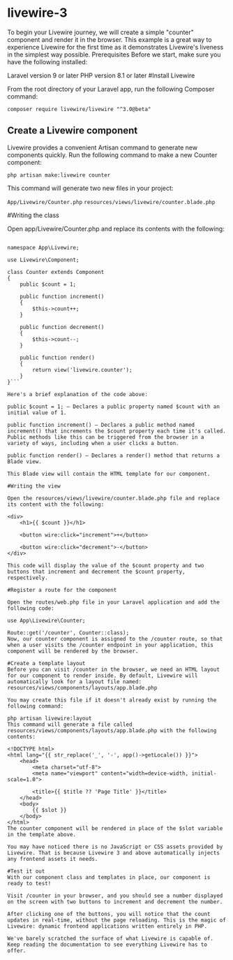 # livewire-3
To begin your Livewire journey, we will create a simple "counter" component and render it in the browser. This example is a great way to experience Livewire for the first time as it demonstrates Livewire's liveness in the simplest way possible.
Prerequisites
Before we start, make sure you have the following installed:

Laravel version 9 or later
PHP version 8.1 or later
#Install Livewire

From the root directory of your Laravel app, run the following Composer command:

```composer require livewire/livewire "^3.0@beta"```

## Create a Livewire component

Livewire provides a convenient Artisan command to generate new components quickly. Run the following command to make a new Counter component:

```php artisan make:livewire counter```

This command will generate two new files in your project:

``App/Livewire/Counter.php``
``resources/views/livewire/counter.blade.php``

#Writing the class

Open app/Livewire/Counter.php and replace its contents with the following:

```<?php
 
namespace App\Livewire;
 
use Livewire\Component;
 
class Counter extends Component
{
    public $count = 1;
 
    public function increment()
    {
        $this->count++;
    }
 
    public function decrement()
    {
        $this->count--;
    }
 
    public function render()
    {
        return view('livewire.counter');
    }
}```

Here's a brief explanation of the code above:

public $count = 1; — Declares a public property named $count with an initial value of 1.

public function increment() — Declares a public method named increment() that increments the $count property each time it's called. Public methods like this can be triggered from the browser in a variety of ways, including when a user clicks a button.

public function render() — Declares a render() method that returns a Blade view. 

This Blade view will contain the HTML template for our component.

#Writing the view

Open the resources/views/livewire/counter.blade.php file and replace its content with the following:

<div>
    <h1>{{ $count }}</h1>
 
    <button wire:click="increment">+</button>
 
    <button wire:click="decrement">-</button>
</div>

This code will display the value of the $count property and two buttons that increment and decrement the $count property, respectively.

#Register a route for the component

Open the routes/web.php file in your Laravel application and add the following code:

use App\Livewire\Counter;
 
Route::get('/counter', Counter::class);
Now, our counter component is assigned to the /counter route, so that when a user visits the /counter endpoint in your application, this component will be rendered by the browser.

#Create a template layout
Before you can visit /counter in the browser, we need an HTML layout for our component to render inside. By default, Livewire will automatically look for a layout file named: resources/views/components/layouts/app.blade.php

You may create this file if it doesn't already exist by running the following command:

php artisan livewire:layout
This command will generate a file called resources/views/components/layouts/app.blade.php with the following contents:

<!DOCTYPE html>
<html lang="{{ str_replace('_', '-', app()->getLocale()) }}">
    <head>
        <meta charset="utf-8">
        <meta name="viewport" content="width=device-width, initial-scale=1.0">
 
        <title>{{ $title ?? 'Page Title' }}</title>
    </head>
    <body>
        {{ $slot }}
    </body>
</html>
The counter component will be rendered in place of the $slot variable in the template above.

You may have noticed there is no JavaScript or CSS assets provided by Livewire. That is because Livewire 3 and above automatically injects any frontend assets it needs.

#Test it out
With our component class and templates in place, our component is ready to test!

Visit /counter in your browser, and you should see a number displayed on the screen with two buttons to increment and decrement the number.

After clicking one of the buttons, you will notice that the count updates in real-time, without the page reloading. This is the magic of Livewire: dynamic frontend applications written entirely in PHP.

We've barely scratched the surface of what Livewire is capable of. Keep reading the documentation to see everything Livewire has to offer.
